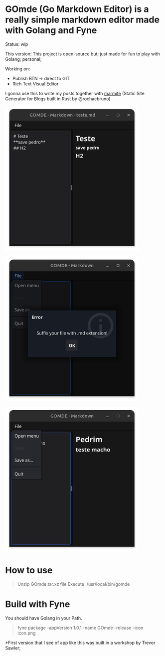 #  GOmde (Go Markdown Editor) is a really simple markdown editor made with Golang and Fyne

Status: wip 

This version: This project is open-source but; just made for fun to play with Golang; personal; 

Working on:
- Publish BTN -> direct to GIT
- Rich Text Visual Editor

I gonna use this to write my posts together with [marmite](https://github.com/rochacbruno/marmite) (Static Site Generator for Blogs built in Rust by @rochacbruno)

![savePedro](https://raw.githubusercontent.com/brunobarros2093/gomde/refs/heads/main/public/prints/savePedro.png)

![Suffix](public/prints/prints.png)

![Menu](public/prints/menu.png)

# How to use 

> Unzip GOmde.tar.xz file 
> Execute ./usr/local/bin/gomde 

# Build with Fyne 

You should have Golang in your Path. 

> fyne package -appVersion 1.0.1 -name GOmde -release -icon icon.png


*First version that I see of app like this was built in a workshop by Trevor Sawler;
